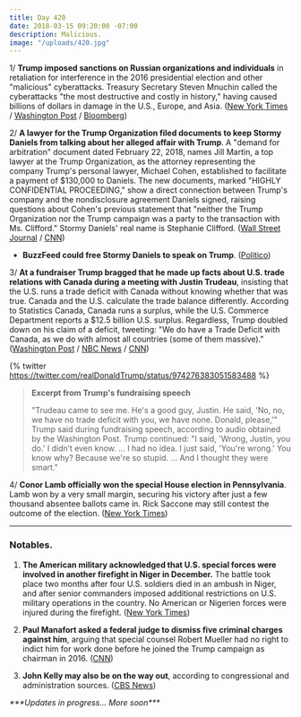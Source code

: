 ```yaml
---
title: Day 420
date: 2018-03-15 09:20:00 -07:00
description: Malicious.
image: "/uploads/420.jpg"
---
```


1/ **Trump imposed sanctions on Russian organizations and individuals** in retaliation for interference in the 2016 presidential election and other "malicious" cyberattacks. Treasury Secretary Steven Mnuchin called the cyberattacks "the most destructive and costly in history," having caused billions of dollars in damage in the U.S., Europe, and Asia. ([New York Times](https://www.nytimes.com/2018/03/15/us/politics/trump-russia-sanctions.html) / [Washington Post](https://www.washingtonpost.com/world/national-security/trump-administration-sanctions-russian-spies-trolls-over-us-election-interference-cyber-attacks/2018/03/15/3eaae186-284c-11e8-b79d-f3d931db7f68_story.html) / [Bloomberg](https://www.bloomberg.com/news/articles/2018-03-15/u-s-sanctions-russian-troll-farm-for-alleged-election-meddling))

2/ **A lawyer for the Trump Organization filed documents to keep Stormy Daniels from talking about her alleged affair with Trump**. A "demand for arbitration" document dated February 22, 2018, names Jill Martin, a top lawyer at the Trump Organization, as the attorney representing the company Trump's personal lawyer, Michael Cohen, established to facilitate a payment of $130,000 to Daniels. The new documents, marked "HIGHLY CONFIDENTIAL PROCEEDING," show a direct connection between Trump's company and the nondisclosure agreement Daniels signed, raising questions about Cohen's previous statement that "neither the Trump Organization nor the Trump campaign was a party to the transaction with Ms. Clifford." Stormy Daniels' real name is Stephanie Clifford. ([Wall Street Journal](https://www.wsj.com/articles/top-trump-company-lawyer-worked-to-silence-stormy-daniels-1521072252) / [CNN](https://www.cnn.com/2018/03/14/politics/stormy-daniels-jill-martin-trump-organization/index.html))

* **BuzzFeed could free Stormy Daniels to speak on Trump**. ([Politico](https://www.politico.com/story/2018/03/14/buzzfeed-stormy-daniels-trump-462261))

3/ **At a fundraiser Trump bragged that he made up facts about U.S. trade relations with Canada during a meeting with Justin Trudeau**, insisting that the U.S. runs a trade deficit with Canada without knowing whether that was true. Canada and the U.S. calculate the trade balance differently. According to Statistics Canada, Canada runs a surplus, while the U.S. Commerce Department reports a $12.5 billion U.S. surplus. Regardless, Trump doubled down on his claim of a deficit, tweeting: "We do have a Trade Deficit with Canada, as we do with almost all countries (some of them massive)." ([Washington Post](https://www.washingtonpost.com/news/post-politics/wp/2018/03/14/in-fundraising-speech-trump-says-he-made-up-facts-in-meeting-with-justin-trudeau/?utm_term=.1f6c4182b28b) / [NBC News](https://www.nbcnews.com/politics/white-house/trump-mocks-canada-s-trudeau-gop-fundraiser-bluffs-prime-minister-n856856) / [CNN](https://www.cnn.com/2018/03/15/politics/trump-trudeau-trade-meeting/index.html))

{% twitter https://twitter.com/realDonaldTrump/status/974276383051583488 %}

> **Excerpt from Trump's fundraising speech**
>
> "Trudeau came to see me. He's a good guy, Justin. He said, 'No, no, we have no trade deficit with you, we have none. Donald, please,'" Trump said during fundraising speech, according to audio obtained by the Washington Post. Trump continued: "I said, 'Wrong, Justin, you do.' I didn’t even know. ... I had no idea. I just said, 'You're wrong.' You know why? Because we're so stupid. ... And I thought they were smart."

4/ **Conor Lamb officially won the special House election in Pennsylvania**. Lamb won by a very small margin, securing his victory after just a few thousand absentee ballots came in. Rick Saccone may still contest the outcome of the election. ([New York Times](https://www.nytimes.com/2018/03/14/us/politics/democrats-republicans-pennsylvania-special-election.html))

--- 

### Notables.

1. **The American military acknowledged that U.S. special forces were involved in another firefight in Niger in December.** The battle took place two months after four U.S. soldiers died in an ambush in Niger, and after senior commanders imposed additional restrictions on U.S. military operations in the country. No American or Nigerien forces were injured during the firefight. ([New York Times](https://www.nytimes.com/2018/03/14/world/africa/niger-green-berets-isis-firefight-december.html))

2. **Paul Manafort asked a federal judge to dismiss five criminal charges against him**, arguing that special counsel Robert Mueller had no right to indict him for work done before he joined the Trump campaign as chairman in 2016. ([CNN](https://www.cnn.com/2018/03/14/politics/paul-manafort-motion-to-dismiss/index.html))

3. **John Kelly may also be on the way out**, according to congressional and administration sources. ([CBS News](https://www.cbsnews.com/news/trump-white-house-staff-shakeup-john-kelly/))

*\*\*\*Updates in progress... More soon\*\*\**
